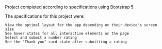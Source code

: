 Project completed according to specifications using Bootstrap 5

The specifications for this project were:


    View the optimal layout for the app depending on their device's screen size
    See hover states for all interactive elements on the page
    Select and submit a number rating
    See the "Thank you" card state after submitting a rating
